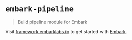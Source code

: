 # `embark-pipeline`

> Build pipeline module for Embark

Visit [framework.embarklabs.io](https://framework.embarklabs.io/) to get started with
[Embark](https://github.com/embarklabs/embark).
